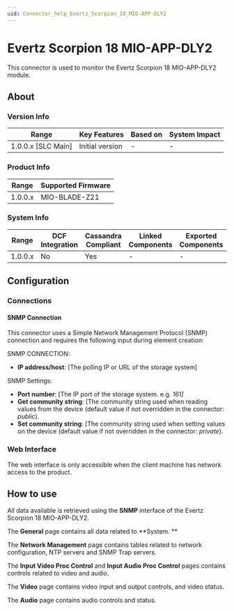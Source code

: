 ```yaml
---
uid: Connector_help_Evertz_Scorpion_18_MIO-APP-DLY2
---
```


# Evertz Scorpion 18 MIO-APP-DLY2

This connector is used to monitor the Evertz Scorpion 18 MIO-APP-DLY2 module.

## About

### Version Info

| **Range**            | **Key Features** | **Based on** | **System Impact** |
|----------------------|------------------|--------------|-------------------|
| 1.0.0.x \[SLC Main\] | Initial version  | \-           | \-                |

### Product Info

| **Range** | **Supported Firmware** |
|-----------|------------------------|
| 1.0.0.x   | MIO-BLADE-Z21          |

### System Info

| **Range** | **DCF Integration** | **Cassandra Compliant** | **Linked Components** | **Exported Components** |
|-----------|---------------------|-------------------------|-----------------------|-------------------------|
| 1.0.0.x   | No                  | Yes                     | \-                    | \-                      |

## Configuration

### Connections

#### SNMP Connection

This connector uses a Simple Network Management Protocol (SNMP) connection and requires the following input during element creation:

SNMP CONNECTION:

- **IP address/host**: \[The polling IP or URL of the storage system\]

SNMP Settings:

- **Port number**: \[The IP port of the storage system. e.g. *161\]*
- **Get community string**: \[The community string used when reading values from the device
  (default value if not overridden in the connector: *public*).
- **Set community string**: \[The community string used when setting values on the device
  (default value if not overridden in the connector: *private*).

### Web Interface

The web interface is only accessible when the client machine has network access to the product.

## How to use

All data available is retrieved using the **SNMP** interface of the Evertz Scorpion 18 MIO-APP-DLY2.

The **General** page contains all data related to **System.
**

The **Network Management** page contains tables related to network configuration, NTP servers and SNMP Trap servers.

The **Input Video Proc Control** and **Input Audio Proc Control** pages contains controls related to video and audio.

The **Video** page contains video input and output controls, and video status.

The **Audio** page contains audio controls and status.
